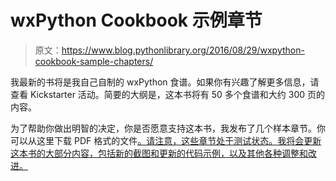 # wxPython Cookbook 示例章节

> 原文：<https://www.blog.pythonlibrary.org/2016/08/29/wxpython-cookbook-sample-chapters/>

我最新的书将是我自己自制的 wxPython 食谱。如果你有兴趣了解更多信息，请查看 Kickstarter 活动。简要的大纲是，这本书将有 50 多个食谱和大约 300 页的内容。

为了帮助你做出明智的决定，你是否愿意支持这本书，我发布了几个样本章节。你可以从这里下载 PDF 格式的文件[。请注意，这些章节处于测试状态。我将会更新这本书的大部分内容，包括新的截图和更新的代码示例，以及其他各种调整和改进。](https://www.blog.pythonlibrary.org/wp-content/uploads/2016/08/wxpythoncookbook-preview.pdf)
